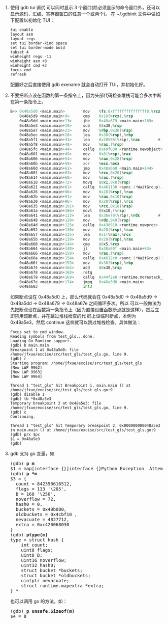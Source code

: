 1. 使用 gdb tui 调试
   可以同时显示 3 个窗口(除必须显示的命令窗口外，还可以显示源码、汇编、寄存器窗口的任意一个或两个)。
   在 ~/.gdbinit 文件中做如下配置以初始化 TUI：

   ```gdb
   tui enable
   layout asm
   layout regs
   set tui border-kind space
   set tui border-mode bold
   tabset 4
   winheight regs -11
   winheight asm +8
   winheight cmd +3
   focus cmd
   refresh
   ```

   配置好之后直接使用 gdb exename 就会自动打开 TUI，并初始化好。

2. 不要把断点设在函数的第一条指令上，因为头部代码检查堆栈可能会多次中断在第一条指令上。

   ```asm
   B+> 0x48a5d0 <main.main>        mov    %fs:0xfffffffffffffff8,%rcx                          
       0x48a5d9 <main.main+9>      cmp    0x10(%rcx),%rsp
       0x48a5dd <main.main+13>     jbe    0x48a679 <main.main+169>
       0x48a5e3 <main.main+19>     sub    $0x38,%rsp
       0x48a5e7 <main.main+23>     mov    %rbp,0x30(%rsp)
       0x48a5ec <main.main+28>     lea    0x30(%rsp),%rbp
       0x48a5f1 <main.main+33>     lea    0x20588(%rip),%rax        # 0x4aab80
       0x48a5f8 <main.main+40>     mov    %rax,(%rsp)
       0x48a5fc <main.main+44>     callq  0x40f030 <runtime.newobject>
       0x48a601 <main.main+49>     mov    0x8(%rsp),%rax
       0x48a606 <main.main+54>     mov    %rax,0x28(%rsp)
       0x48a60b <main.main+59>     xor    %ecx,%ecx
       0x48a60d <main.main+61>     jmp    0x48a660 <main.main+144>                                                                        
       0x48a60f <main.main+63>     mov    %rcx,0x20(%rsp)
       0x48a614 <main.main+68>     mov    %rax,(%rsp)
       0x48a618 <main.main+72>     movq   $0x1,0x8(%rsp)
       0x48a621 <main.main+81>     callq  0x461130 <sync.(*WaitGroup).Add>
       0x48a626 <main.main+86>     mov    0x28(%rsp),%rax
       0x48a62b <main.main+91>     mov    %rax,0x10(%rsp)
       0x48a630 <main.main+96>     mov    0x20(%rsp),%rcx
       0x48a635 <main.main+101>    mov    %rcx,0x18(%rsp)
       0x48a63a <main.main+106>    movl   $0x10,(%rsp)
       0x48a641 <main.main+113>    lea    0x36e78(%rip),%rdx        # 0x4c14c0
       0x48a648 <main.main+120>    mov    %rdx,0x8(%rsp)            
       0x48a64d <main.main+125>    callq  0x430910 <runtime.newproc>
       0x48a652 <main.main+130>    mov    0x20(%rsp),%rax                                                                                                                                                                                                                       
       0x48a657 <main.main+135>    lea    0x1(%rax),%rcx                                                                                                                                                                                                                        
       0x48a65b <main.main+139>    mov    0x28(%rsp),%rax                                                                                                                                                                                                                       
       0x48a660 <main.main+144>    cmp    $0x5,%rcx                                                                                                                                                                                                                             
       0x48a664 <main.main+148>    jl     0x48a60f <main.main+63>                                                                                                                                                                                                               
       0x48a666 <main.main+150>    mov    %rax,(%rsp)                                                                                                                                                                                                                           
       0x48a66a <main.main+154>    callq  0x4612c0 <sync.(*WaitGroup).Wait>                                                                                                                                                                                                     
       0x48a66f <main.main+159>    mov    0x30(%rsp),%rbp                                                                                                                                                                                                                       
       0x48a674 <main.main+164>    add    $0x38,%rsp                                                                                                                                                                                                                            
       0x48a678 <main.main+168>    retq                                                                                                                                                                                                                                         
       0x48a679 <main.main+169>    callq  0x44f2e0 <runtime.morestack_noctxt>                                                                                                                                                                                                   
       0x48a67e <main.main+174>    jmpq   0x48a5d0 <main.main>                                                                                                                                                                                                                  
       0x48a683                    int3                                                                                                                                                                                                                                         
   ```
   如果断点设在 0x48a5d0 上，那么代码就会在 0x48a5d0 -> 0x48a5d9 -> 0x48a5dd -> 0x48a679 -> 0x48a67e 之间循环多次。所以
   可以一般做法为先把断点设在函数第一条指令上（因为直接设置函数断点就是这样），然后立即禁用该断点，并在跳过堆栈检查的代
   码上设临时断点，本例为 0x48a5e3，然后 continue 这样就可以跳过堆栈检查。具体做法：

   ```gdb
   Focus set to cmd window.
   Reading symbols from test_gls...done.
   Loading Go Runtime support.
   (gdb) b main.main
   Breakpoint 1 at 0x48a5d0: file /home/jfxue/excise/src/test_gls/test_gls.go, line 9.
   (gdb) r
   Starting program: /home/jfxue/excise/src/test_gls/test_gls
   [New LWP 9962]
   [New LWP 9963]
   [New LWP 9964]
   
   Thread 1 "test_gls" hit Breakpoint 1, main.main () at /home/jfxue/excise/src/test_gls/test_gls.go:9
   (gdb) disable 1
   (gdb) tb *0x48a5e3
   Temporary breakpoint 2 at 0x48a5e3: file /home/jfxue/excise/src/test_gls/test_gls.go, line 9.
   (gdb) c
   Continuing.
   
   Thread 1 "test_gls" hit Temporary breakpoint 2, 0x000000000048a5e3 in main.main () at /home/jfxue/excise/src/test_gls/test_gls.go:9
   (gdb) p/x $pc
   $1 = 0x48a5e3
   (gdb) 
   ```

3. gdb 支持 go 变量，如
   <pre>
   (gdb) <b>p m</b>
   $1 = map[interface {}]interface {}Python Exception <class 'gdb.error'> Attempt to take contents of a non-pointer value.:
   (gdb) <b>p *m</b>
   $3 = {
     count = 842350616512,
     flags = 133 '\205',
     B = 168 '\250',
     noverflow = 72,
     hash0 = 0,
     buckets = 0x49b080,
     oldbuckets = 0x4cbf10 <main.statictmp_1>,
     nevacuate = 4827712,
     extra = 0xc420068030
   }
   (gdb) <b>ptype(m)</b>
   type = struct hash<interface {},interface {}> {
       int count;
       uint8 flags;
       uint8 B;
       uint16 noverflow;
       uint32 hash0;
       struct bucket<interface {},interface {}> *buckets;
       struct bucket<interface {},interface {}> *oldbuckets;
       uintptr nevacuate;
       struct runtime.mapextra *extra;
   } *
   </pre>

   也可以调用 go 的方法，如：
   <pre>
   (gdb) <b>p unsafe.Sizeof(m)</b>
   $4 = 8
   </pre>
   

